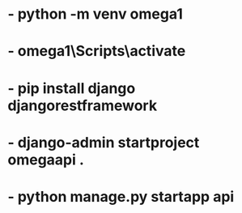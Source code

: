 # - python -m venv omega1

# - omega1\Scripts\activate

# - pip install django djangorestframework

# - django-admin startproject omegaapi .

# - python manage.py startapp api
